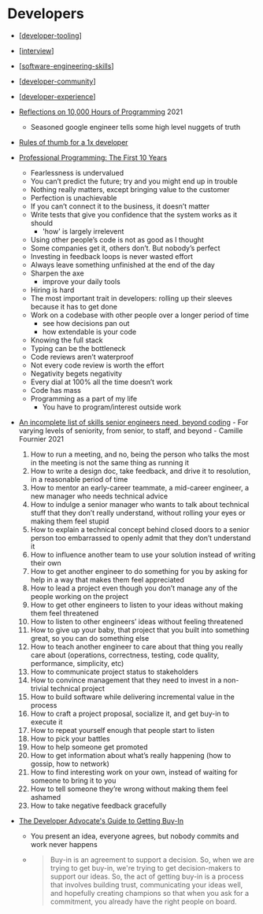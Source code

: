 Developers
==========

* [[developer-tooling]]
* [[interview]]
* [[software-engineering-skills]]
* [[developer-community]]
* [[developer-experience]]

* [Reflections on 10,000 Hours of Programming](https://matt-rickard.com/reflections-on-10-000-hours-of-programming/) 2021
    * Seasoned google engineer tells some high level nuggets of truth
* [Rules of thumb for a 1x developer](https://muldoon.cloud/programming/2020/04/17/programming-rules-thumb.html)
* [Professional Programming: The First 10 Years](https://thorstenball.com/blog/2022/05/17/professional-programming-the-first-10-years/)
    * Fearlessness is undervalued
    * You can’t predict the future; try and you might end up in trouble
    * Nothing really matters, except bringing value to the customer
    * Perfection is unachievable
    * If you can’t connect it to the business, it doesn’t matter
    * Write tests that give you confidence that the system works as it should
        * 'how' is largely irrelevent
    * Using other people’s code is not as good as I thought
    * Some companies get it, others don’t. But nobody’s perfect
    * Investing in feedback loops is never wasted effort
    * Always leave something unfinished at the end of the day
    * Sharpen the axe
        * improve your daily tools
    * Hiring is hard
    * The most important trait in developers: rolling up their sleeves because it has to get done
    * Work on a codebase with other people over a longer period of time
        * see how decisions pan out
        * how extendable is your code
    * Knowing the full stack
    * Typing can be the bottleneck
    * Code reviews aren’t waterproof
    * Not every code review is worth the effort
    * Negativity begets negativity
    * Every dial at 100% all the time doesn’t work
    * Code has mass
    * Programming as a part of my life
        * You have to program/interest outside work


* [An incomplete list of skills senior engineers need, beyond coding](https://skamille.medium.com/an-incomplete-list-of-skills-senior-engineers-need-beyond-coding-8ed4a521b29f) - For varying levels of seniority, from senior, to staff, and beyond - Camille Fournier 2021
    1. How to run a meeting, and no, being the person who talks the most in the meeting is not the same thing as running it
    2. How to write a design doc, take feedback, and drive it to resolution, in a reasonable period of time
    3. How to mentor an early-career teammate, a mid-career engineer, a new manager who needs technical advice
    4. How to indulge a senior manager who wants to talk about technical stuff that they don’t really understand, without rolling your eyes or making them feel stupid
    5. How to explain a technical concept behind closed doors to a senior person too embarrassed to openly admit that they don’t understand it
    6. How to influence another team to use your solution instead of writing their own
    7. How to get another engineer to do something for you by asking for help in a way that makes them feel appreciated
    8. How to lead a project even though you don’t manage any of the people working on the project
    9. How to get other engineers to listen to your ideas without making them feel threatened
    10. How to listen to other engineers’ ideas without feeling threatened
    11. How to give up your baby, that project that you built into something great, so you can do something else
    12. How to teach another engineer to care about that thing you really care about (operations, correctness, testing, code quality, performance, simplicity, etc)
    13. How to communicate project status to stakeholders
    14. How to convince management that they need to invest in a non-trivial technical project
    15. How to build software while delivering incremental value in the process
    16. How to craft a project proposal, socialize it, and get buy-in to execute it
    17. How to repeat yourself enough that people start to listen
    18. How to pick your battles
    19. How to help someone get promoted
    20. How to get information about what’s really happening (how to gossip, how to network)
    21. How to find interesting work on your own, instead of waiting for someone to bring it to you
    22. How to tell someone they’re wrong without making them feel ashamed
    23. How to take negative feedback gracefully

* [The Developer Advocate's Guide to Getting Buy-In](https://dev.to/theworstdev/the-developer-advocates-guide-to-getting-buy-in-1ba4)
    * You present an idea, everyone agrees, but nobody commits and work never happens
    * > Buy-in is an agreement to support a decision. So, when we are trying to get buy-in, we're trying to get decision-makers to support our ideas. So, the act of getting buy-in is a process that involves building trust, communicating your ideas well, and hopefully creating champions so that when you ask for a commitment, you already have the right people on board.

[//begin]: # "Autogenerated link references for markdown compatibility"
[developer-tooling]: developer-tooling.md "developer-tooling"
[interview]: interview.md "Interview Questions"
[software-engineering-skills]: software-engineering-skills.md "Software Engineer Skills"
[developer-community]: developer-community.md "Developer Community"
[developer-experience]: developer-experience.md "Developer Experience"
[//end]: # "Autogenerated link references"